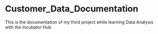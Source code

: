 # Customer_Data_Documentation
This is the documentation of my third project while learning Data Analysis with the Incubator Hub.
